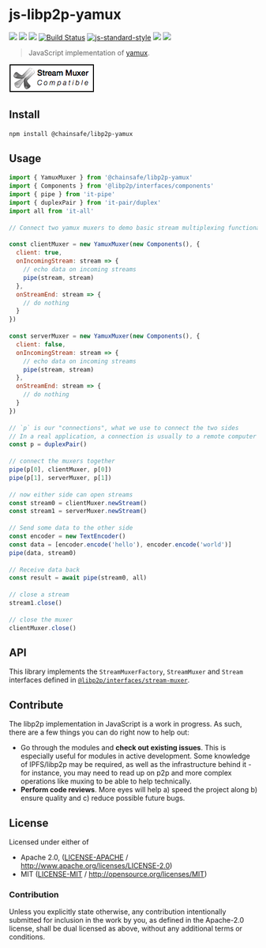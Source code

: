 # js-libp2p-yamux

[![](https://img.shields.io/badge/made%20by-ChainSafe%20Systems-blue.svg?style=flat-square)](http://chainsafe.io)
[![](https://img.shields.io/badge/project-libp2p-yellow.svg?style=flat-square)](http://libp2p.io/)
[![](https://img.shields.io/codecov/c/github/chainsafe/js-libp2p-yamux.svg?style=flat-square)](https://codecov.io/gh/chainsafe/js-libp2p-yamux)
[![Build Status](https://github.com/chainsafe/js-libp2p-yamux/actions/workflows/js-test-and-release.yml/badge.svg?branch=master)](https://github.com/chainsafe/js-libp2p-yamux/actions/workflows/js-test-and-release.yml)
[![js-standard-style](https://img.shields.io/badge/code%20style-standard-brightgreen.svg?style=flat-square)](https://github.com/feross/standard)
![](https://img.shields.io/badge/npm-%3E%3D7.0.0-orange.svg?style=flat-square)
![](https://img.shields.io/badge/Node.js-%3E%3D16.0.0-orange.svg?style=flat-square)

> JavaScript implementation of [yamux](https://github.com/hashicorp/yamux/blob/master/spec.md).

[![](https://github.com/libp2p/js-libp2p-interfaces/raw/master/packages/libp2p-interfaces/src/stream-muxer/img/badge.png)](https://github.com/libp2p/js-libp2p-interfaces/tree/master/packages/libp2p-interfaces/src/stream-muxer)

## Install

```sh
npm install @chainsafe/libp2p-yamux
```

## Usage

```js
import { YamuxMuxer } from '@chainsafe/libp2p-yamux'
import { Components } from '@libp2p/interfaces/components'
import { pipe } from 'it-pipe'
import { duplexPair } from 'it-pair/duplex'
import all from 'it-all'

// Connect two yamux muxers to demo basic stream multiplexing functionality

const clientMuxer = new YamuxMuxer(new Components(), {
  client: true,
  onIncomingStream: stream => {
    // echo data on incoming streams
    pipe(stream, stream)
  },
  onStreamEnd: stream => {
    // do nothing
  }
})

const serverMuxer = new YamuxMuxer(new Components(), {
  client: false,
  onIncomingStream: stream => {
    // echo data on incoming streams
    pipe(stream, stream)
  },
  onStreamEnd: stream => {
    // do nothing
  }
})

// `p` is our "connections", what we use to connect the two sides
// In a real application, a connection is usually to a remote computer
const p = duplexPair()

// connect the muxers together
pipe(p[0], clientMuxer, p[0])
pipe(p[1], serverMuxer, p[1])

// now either side can open streams
const stream0 = clientMuxer.newStream()
const stream1 = serverMuxer.newStream()

// Send some data to the other side
const encoder = new TextEncoder()
const data = [encoder.encode('hello'), encoder.encode('world')]
pipe(data, stream0)

// Receive data back
const result = await pipe(stream0, all)

// close a stream
stream1.close()

// close the muxer
clientMuxer.close()
```

## API

This library implements the `StreamMuxerFactory`, `StreamMuxer` and `Stream` interfaces defined in [`@libp2p/interfaces/stream-muxer`](https://github.com/libp2p/js-libp2p-interfaces/tree/master/packages/libp2p-interfaces/src/stream-muxer).

## Contribute

The libp2p implementation in JavaScript is a work in progress. As such, there are a few things you can do right now to help out:

 - Go through the modules and **check out existing issues**. This is especially useful for modules in active development. Some knowledge of IPFS/libp2p may be required, as well as the infrastructure behind it - for instance, you may need to read up on p2p and more complex operations like muxing to be able to help technically.
 - **Perform code reviews**. More eyes will help a) speed the project along b) ensure quality and c) reduce possible future bugs.

## License

Licensed under either of

 * Apache 2.0, ([LICENSE-APACHE](LICENSE-APACHE) / http://www.apache.org/licenses/LICENSE-2.0)
 * MIT ([LICENSE-MIT](LICENSE-MIT) / http://opensource.org/licenses/MIT)

### Contribution

Unless you explicitly state otherwise, any contribution intentionally submitted for inclusion in the work by you, as defined in the Apache-2.0 license, shall be dual licensed as above, without any additional terms or conditions.
